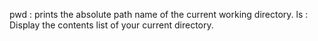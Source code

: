 pwd : prints the absolute path name of the current working directory.
ls : Display the contents list of your current directory.
